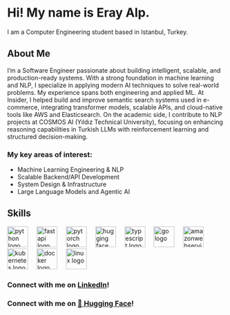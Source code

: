 # Hi! My name is Eray Alp.
I am a Computer Engineering student based in Istanbul, Turkey.
<br>
## About Me
I’m a Software Engineer passionate about building intelligent, scalable, and production-ready systems. With a strong foundation in machine learning and NLP, I specialize in applying modern AI techniques to solve real-world problems.
My experience spans both engineering and applied ML. At Insider, I helped build and improve semantic search systems used in e-commerce, integrating transformer models, scalable APIs, and cloud-native tools like AWS and Elasticsearch. On the academic side, I contribute to NLP projects at COSMOS AI (Yıldız Technical University), focusing on enhancing reasoning capabilities in Turkish LLMs with reinforcement learning and structured decision-making.<br>
### My key areas of interest:<br>
- Machine Learning Engineering & NLP
- Scalable Backend/API Development
- System Design & Infrastructure
- Large Language Models and Agentic AI

## Skills
<div align="left">
  <img src="https://skillicons.dev/icons?i=py" height="48" alt="python logo"  />
  <img width="12" />
  <img src="https://skillicons.dev/icons?i=fastapi" height="48" alt="fastapi logo"  />
  <img width="12" />
  <img src="https://skillicons.dev/icons?i=pytorch" height="48" alt="pytorch logo"  />
  <img width="12" />
  <img src="https://huggingface.co/datasets/huggingface/brand-assets/resolve/main/hf-logo.svg" height="48" alt="hugging face logo"  />
  <img width="12" />
  <!--
  <img src="https://cdn.jsdelivr.net/gh/devicons/devicon/icons/pandas/pandas-original.svg" height="48" alt="pandas logo"  />
  <img width="12" />
  <img src="https://cdn.jsdelivr.net/gh/devicons/devicon/icons/numpy/numpy-original.svg" height="48" alt="numpy logo"  />
  <img width="12" />
  <img src="https://cdn.jsdelivr.net/gh/devicons/devicon/icons/javascript/javascript-original.svg" height="48" alt="javascript logo"  />
  <img width="12" />
  <img src="https://skillicons.dev/icons?i=js" height="48" alt="typescript logo"  />
  <img width="12" />
  <img src="https://cdn.jsdelivr.net/gh/devicons/devicon/icons/nodejs/nodejs-plain-wordmark.svg" height="40" alt="nodejs logo"  />
  <img width="12" />
  <img src="https://cdn.jsdelivr.net/gh/devicons/devicon/icons/vuejs/vuejs-original.svg" height="40" alt="vuejs logo"  />
  <img width="12" />
  <img src="https://skillicons.dev/icons?i=nuxtjs" height="48" alt="nuxtjs logo"  />
  <img width="12" />
  <img src="https://skillicons.dev/icons?i=java" height="48" alt="java logo"  />
  <img width="12" />
  -->
  <img src="https://skillicons.dev/icons?i=ts" height="48" alt="typescript logo"  />
  <img width="12" />
  <img src="https://skillicons.dev/icons?i=go" height="48" alt="go logo"  />
  <img width="12" />
  <img src="https://skillicons.dev/icons?i=aws" height="48" alt="amazonwebservices logo"  />
  <img width="12" />
  <img src="https://skillicons.dev/icons?i=kubernetes" height="48" alt="kubernetes logo"  />
  <img width="12" />
  <img src="https://skillicons.dev/icons?i=docker" height="48" alt="docker logo"  />
  <img width="12" />
  <img src="https://skillicons.dev/icons?i=linux" height="48" alt="linux logo"  />  
</div>

###
</div>

###
### Connect with me on [LinkedIn](https://www.linkedin.com/in/erayalp)!
### Connect with me on [🤗 Hugging Face](https://huggingface.co/erayalp)!


